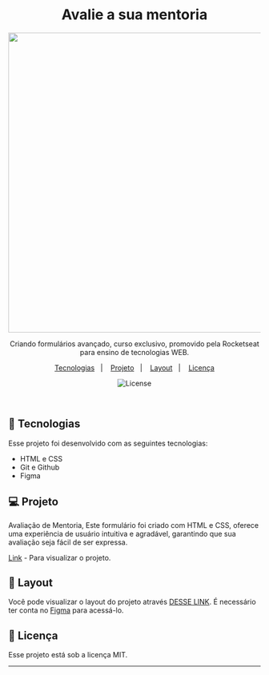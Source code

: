 <h1 align="center">Avalie a sua mentoria</h1>
<p align="center">
  <a href="https://rafael-malaquias.github.io/Formulario-01/">
    <img height="600em" src="assest/">
    </a>
</p>

<p align="center">
Criando formulários avançado, curso exclusivo, promovido pela Rocketseat para ensino de tecnologias WEB.
</p>

<p align="center">
  <a href="#-tecnologias">Tecnologias</a>&nbsp;&nbsp;&nbsp;|&nbsp;&nbsp;&nbsp;
  <a href="https://rafael-malaquias.github.io/Stage-03-form/">Projeto</a>&nbsp;&nbsp;&nbsp;|&nbsp;&nbsp;&nbsp;
  <a href="https://www.figma.com/file/4lqgH7HrVCtByksPurfDEY/Stage-03---Formul%C3%A1rio-avan%C3%A7ado-(Copy)?node-id=0%3A1&mode=devt">Layout</a>&nbsp;&nbsp;&nbsp;|&nbsp;&nbsp;&nbsp;
  <a href="#memo-licença">Licença</a>
</p>

<p align="center">
  <img alt="License" src="https://img.shields.io/static/v1?label=license&message=MIT&color=49AA26&labelColor=000000">
</p>

<br>



## 🚀 Tecnologias

Esse projeto foi desenvolvido com as seguintes tecnologias:

- HTML e CSS
- Git e Github
- Figma

## 💻 Projeto

Avaliação de Mentoria, Este formulário foi criado com HTML e CSS, oferece uma experiência de usuário intuitiva e agradável, garantindo que sua avaliação seja fácil de ser expressa.

[Link](https://rafael-malaquias.github.io/Stage-03-form/) - Para visualizar o projeto.

## 🔖 Layout

Você pode visualizar o layout do projeto através [DESSE LINK](https://www.figma.com/file/uToxI0tY3BVG2drgoBR7Qs/Explorer-Stage-03-Projeto-01-(Copy)?node-id=0%3A1&mode=dev). É necessário ter conta no [Figma](https://figma.com) para acessá-lo.

##  📝 Licença

Esse projeto está sob a licença MIT.

---